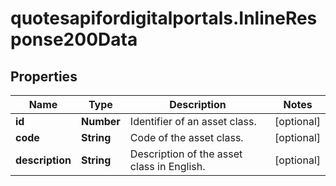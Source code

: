 # quotesapifordigitalportals.InlineResponse200Data

## Properties

Name | Type | Description | Notes
------------ | ------------- | ------------- | -------------
**id** | **Number** | Identifier of an asset class. | [optional] 
**code** | **String** | Code of the asset class. | [optional] 
**description** | **String** | Description of the asset class in English. | [optional] 


